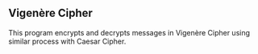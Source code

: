 ## Vigenère Cipher

This program encrypts and decrypts messages in Vigenère Cipher using similar process with Caesar Cipher.

